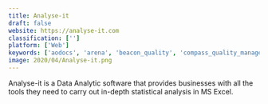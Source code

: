 ```yaml
---
title: Analyse-it
draft: false 
website: https://analyse-it.com
classification: ['']
platform: ['Web']
keywords: ['aodocs', 'arena', 'beacon_quality', 'compass_quality_management_system', 'intellect', 'knime_analytics_platform', 'microsoft_power_bi', 'minitab_18', 'numxl', 'plex_manufacturing_cloud', 'qualio', 'rstudio', 'revolvermaps', 'sas_base', 'sas/stat', 'statcounter', 'stata', 'woopra']
image: 2020/04/Analyse-it.png
---
```

Analyse-it is a Data Analytic software that provides businesses with all the tools they need to carry out in-depth statistical analysis in MS Excel.